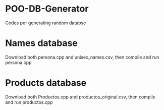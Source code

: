 # POO-DB-Generator
Codes por generating random databse
# Names database
Download both persona.cpp and unisex_names.csv, then compile and run persona.cpp
# Products database
Download both Productos.cpp and productos_original.csv, then compile and run productos.cpp

